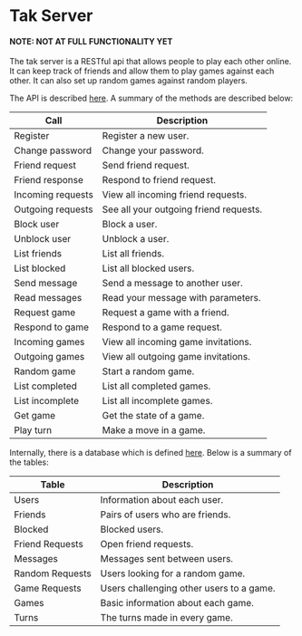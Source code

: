 Tak Server
==========

#### NOTE: NOT AT FULL FUNCTIONALITY YET

The tak server is a RESTful api that allows people to play each other online.
It can keep track of friends and allow them to play games against each other.
It can also set up random games against random players.

The API is described [here](api.md).
A summary of the methods are described below:

| Call              | Description                                           |
|-------------------|-------------------------------------------------------|
| Register          | Register a new user.                                  |
| Change password   | Change your password.                                 |
| Friend request    | Send friend request.                                  |
| Friend response   | Respond to friend request.                            |
| Incoming requests | View all incoming friend requests.                    |
| Outgoing requests | See all your outgoing friend requests.                |
| Block user        | Block a user.                                         |
| Unblock user      | Unblock a user.                                       |
| List friends      | List all friends.                                     |
| List blocked      | List all blocked users.                               |
| Send message      | Send a message to another user.                       |
| Read messages     | Read your message with parameters.                    |
| Request game      | Request a game with a friend.                         |
| Respond to game   | Respond to a game request.                            |
| Incoming games    | View all incoming game invitations.                   |
| Outgoing games    | View all outgoing game invitations.                   |
| Random game       | Start a random game.                                  |
| List completed    | List all completed games.                             |
| List incomplete   | List all incomplete games.                            |
| Get game          | Get the state of a game.                              |
| Play turn         | Make a move in a game.                                |

Internally, there is a database which is defined [here](databse.md).
Below is a summary of the tables:

| Table             | Description                                           |
|-------------------|-------------------------------------------------------|
| Users             | Information about each user.                          |
| Friends           | Pairs of users who are friends.                       |
| Blocked           | Blocked users.                                        |
| Friend Requests   | Open friend requests.                                 |
| Messages          | Messages sent between users.                          |
| Random Requests   | Users looking for a random game.                      |
| Game Requests     | Users challenging other users to a game.              |
| Games             | Basic information about each game.                    |
| Turns             | The turns made in every game.                         |
